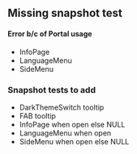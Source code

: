 ## Missing snapshot test

#### Error b/c of Portal usage

- InfoPage
- LanguageMenu
- SideMenu

### Snapshot tests to add

- DarkThemeSwitch tooltip
- FAB tooltip
- InfoPage when open else NULL
- LanguageMenu when open
- SideMenu when open else NULL
